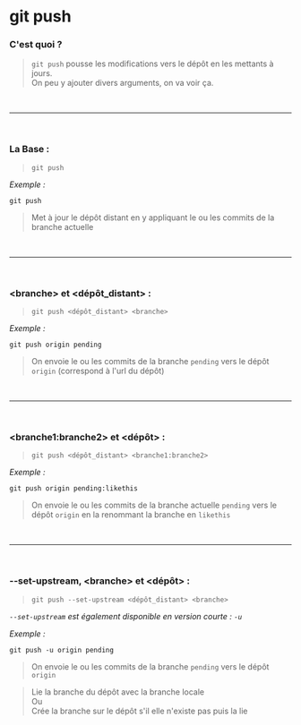 # git push

### C'est quoi ?

> `git push` pousse les modifications vers le dépôt en les mettants à jours.<br>
> On peu y ajouter divers arguments, on va voir ça.

<br><hr><br>

### La Base :

> `git push`

_Exemple :_

`git push`

> Met à jour le dépôt distant en y appliquant le ou les commits de la branche actuelle

<br><hr><br>

### \<branche> et <dépôt_distant> :

> `git push <dépôt_distant> <branche>`

_Exemple :_

`git push origin pending`

> On envoie le ou les commits de la branche `pending` vers le dépôt `origin` (correspond à l'url du dépôt)

<br><hr><br>

### \<branche1:branche2> et <dépôt> :

> `git push <dépôt_distant> <branche1:branche2>`

_Exemple :_

`git push origin pending:likethis`

> On envoie le ou les commits de la branche actuelle `pending` vers le dépôt `origin` en la renommant la branche en `likethis`

<br><hr><br>

### \--set-upstream, \<branche> et <dépôt> :

> `git push --set-upstream <dépôt_distant> <branche>`

_`--set-upstream` est également disponible en version courte : `-u`_

_Exemple :_

`git push -u origin pending`

> On envoie le ou les commits de la branche `pending` vers le dépôt `origin`<br>

> Lie la branche du dépôt avec la branche locale<br>Ou<br>Crée la branche sur le dépôt s'il elle n'existe pas puis la lie
